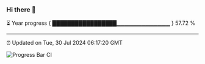 ### Hi there 👋

⏳ Year progress { █████████████████▁▁▁▁▁▁▁▁▁▁▁▁▁ } 57.72 %

---

⏰ Updated on Tue, 30 Jul 2024 06:17:20 GMT

![Progress Bar CI](https://github.com/liununu/liununu/workflows/Progress%20Bar%20CI/badge.svg)
